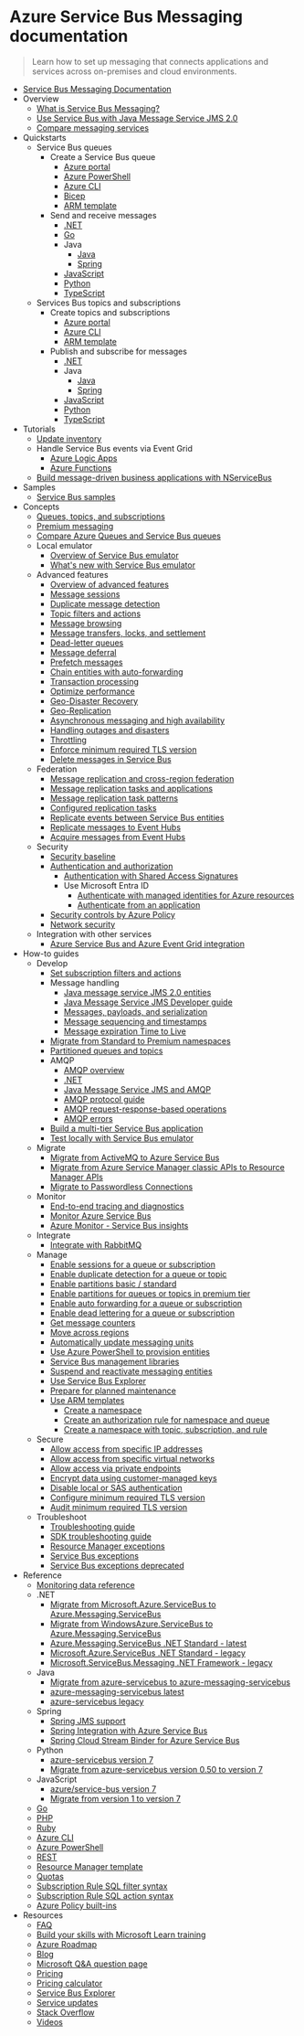 # Azure Service Bus Messaging documentation
> Learn how to set up messaging that connects applications and services across on-premises and cloud environments.
  - [Service Bus Messaging Documentation](https://learn.microsoft.com/en-us/azure/service-bus-messaging/)
  - Overview
    - [What is Service Bus Messaging?](https://learn.microsoft.com/en-us/azure/service-bus-messaging/service-bus-messaging-overview)
    - [Use Service Bus with Java Message Service JMS 2.0](https://learn.microsoft.com/en-us/azure/service-bus-messaging/how-to-use-java-message-service-20)
    - [Compare messaging services](https://learn.microsoft.com/en-us/azure/service-bus-messaging/compare-messaging-services)
  - Quickstarts
    - Service Bus queues
      - Create a Service Bus queue
        - [Azure portal](https://learn.microsoft.com/en-us/azure/service-bus-messaging/service-bus-quickstart-portal)
        - [Azure PowerShell](https://learn.microsoft.com/en-us/azure/service-bus-messaging/service-bus-quickstart-powershell)
        - [Azure CLI](https://learn.microsoft.com/en-us/azure/service-bus-messaging/service-bus-quickstart-cli)
        - [Bicep](https://learn.microsoft.com/en-us/azure/service-bus-messaging/service-bus-resource-manager-namespace-queue-bicep)
        - [ARM template](https://learn.microsoft.com/en-us/azure/service-bus-messaging/service-bus-resource-manager-namespace-queue)
      - Send and receive messages
        - [.NET](https://learn.microsoft.com/en-us/azure/service-bus-messaging/service-bus-dotnet-get-started-with-queues)
        - [Go](https://learn.microsoft.com/en-us/azure/service-bus-messaging/service-bus-go-how-to-use-queues)
        - Java
          - [Java](https://learn.microsoft.com/en-us/azure/service-bus-messaging/service-bus-java-how-to-use-queues)
          - [Spring](https://learn.microsoft.com/azure/developer/java/spring-framework/configure-spring-boot-starter-java-app-with-azure-service-bus?toc=/azure/service-bus-messaging/toc.json)
        - [JavaScript](https://learn.microsoft.com/en-us/azure/service-bus-messaging/service-bus-nodejs-how-to-use-queues)
        - [Python](https://learn.microsoft.com/en-us/azure/service-bus-messaging/service-bus-python-how-to-use-queues)
        - [TypeScript](https://learn.microsoft.com/en-us/azure/service-bus-messaging/service-bus-typescript-how-to-use-queues)
    - Services Bus topics and subscriptions
      - Create topics and subscriptions
        - [Azure portal](https://learn.microsoft.com/en-us/azure/service-bus-messaging/service-bus-quickstart-topics-subscriptions-portal)
        - [Azure CLI](https://learn.microsoft.com/en-us/azure/service-bus-messaging/service-bus-tutorial-topics-subscriptions-cli)
        - [ARM template](https://learn.microsoft.com/en-us/azure/service-bus-messaging/service-bus-resource-manager-namespace-topic)
      - Publish and subscribe for messages
        - [.NET](https://learn.microsoft.com/en-us/azure/service-bus-messaging/service-bus-dotnet-how-to-use-topics-subscriptions)
        - Java
          - [Java](https://learn.microsoft.com/en-us/azure/service-bus-messaging/service-bus-java-how-to-use-topics-subscriptions)
          - [Spring](https://learn.microsoft.com/azure/developer/java/spring-framework/configure-spring-boot-starter-java-app-with-azure-service-bus?toc=/azure/service-bus-messaging/toc.json)
        - [JavaScript](https://learn.microsoft.com/en-us/azure/service-bus-messaging/service-bus-nodejs-how-to-use-topics-subscriptions)
        - [Python](https://learn.microsoft.com/en-us/azure/service-bus-messaging/service-bus-python-how-to-use-topics-subscriptions)
        - [TypeScript](https://learn.microsoft.com/en-us/azure/service-bus-messaging/service-bus-typescript-how-to-use-topics-subscriptions)
  - Tutorials
    - [Update inventory](https://learn.microsoft.com/en-us/azure/service-bus-messaging/service-bus-tutorial-topics-subscriptions-portal)
    - Handle Service Bus events via Event Grid
      - [Azure Logic Apps](https://learn.microsoft.com/en-us/azure/service-bus-messaging/service-bus-to-event-grid-integration-example)
      - [Azure Functions](https://learn.microsoft.com/en-us/azure/service-bus-messaging/service-bus-to-event-grid-integration-function)
    - [Build message-driven business applications with NServiceBus](https://learn.microsoft.com/en-us/azure/service-bus-messaging/build-message-driven-apps-nservicebus)
  - Samples
    - [Service Bus samples](https://learn.microsoft.com/en-us/azure/service-bus-messaging/service-bus-samples)
  - Concepts
    - [Queues, topics, and subscriptions](https://learn.microsoft.com/en-us/azure/service-bus-messaging/service-bus-queues-topics-subscriptions)
    - [Premium messaging](https://learn.microsoft.com/en-us/azure/service-bus-messaging/service-bus-premium-messaging)
    - [Compare Azure Queues and Service Bus queues](https://learn.microsoft.com/en-us/azure/service-bus-messaging/service-bus-azure-and-service-bus-queues-compared-contrasted)
    - Local emulator
      - [Overview of Service Bus emulator](https://learn.microsoft.com/en-us/azure/service-bus-messaging/overview-emulator)
      - [What's new with Service Bus emulator](https://learn.microsoft.com/en-us/azure/service-bus-messaging/service-bus-emulator-whats-new)
    - Advanced features
      - [Overview of advanced features](https://learn.microsoft.com/en-us/azure/service-bus-messaging/advanced-features-overview)
      - [Message sessions](https://learn.microsoft.com/en-us/azure/service-bus-messaging/message-sessions)
      - [Duplicate message detection](https://learn.microsoft.com/en-us/azure/service-bus-messaging/duplicate-detection)
      - [Topic filters and actions](https://learn.microsoft.com/en-us/azure/service-bus-messaging/topic-filters)
      - [Message browsing](https://learn.microsoft.com/en-us/azure/service-bus-messaging/message-browsing)
      - [Message transfers, locks, and settlement](https://learn.microsoft.com/en-us/azure/service-bus-messaging/message-transfers-locks-settlement)
      - [Dead-letter queues](https://learn.microsoft.com/en-us/azure/service-bus-messaging/service-bus-dead-letter-queues)
      - [Message deferral](https://learn.microsoft.com/en-us/azure/service-bus-messaging/message-deferral)
      - [Prefetch messages](https://learn.microsoft.com/en-us/azure/service-bus-messaging/service-bus-prefetch)
      - [Chain entities with auto-forwarding](https://learn.microsoft.com/en-us/azure/service-bus-messaging/service-bus-auto-forwarding)
      - [Transaction processing](https://learn.microsoft.com/en-us/azure/service-bus-messaging/service-bus-transactions)
      - [Optimize performance](https://learn.microsoft.com/en-us/azure/service-bus-messaging/service-bus-performance-improvements)
      - [Geo-Disaster Recovery](https://learn.microsoft.com/en-us/azure/service-bus-messaging/service-bus-geo-dr)
      - [Geo-Replication](https://learn.microsoft.com/en-us/azure/service-bus-messaging/service-bus-geo-replication)
      - [Asynchronous messaging and high availability](https://learn.microsoft.com/en-us/azure/service-bus-messaging/service-bus-async-messaging)
      - [Handling outages and disasters](https://learn.microsoft.com/en-us/azure/service-bus-messaging/service-bus-outages-disasters)
      - [Throttling](https://learn.microsoft.com/en-us/azure/service-bus-messaging/service-bus-throttling)
      - [Enforce minimum required TLS version](https://learn.microsoft.com/en-us/azure/service-bus-messaging/transport-layer-security-enforce-minimum-version)
      - [Delete messages in Service Bus](https://learn.microsoft.com/en-us/azure/service-bus-messaging/batch-delete)
    - Federation
      - [Message replication and cross-region federation](https://learn.microsoft.com/en-us/azure/service-bus-messaging/service-bus-federation-overview)
      - [Message replication tasks and applications](https://learn.microsoft.com/en-us/azure/service-bus-messaging/service-bus-federation-replicator-functions)
      - [Message replication task patterns](https://learn.microsoft.com/en-us/azure/service-bus-messaging/service-bus-federation-patterns)
      - [Configured replication tasks](https://learn.microsoft.com/en-us/azure/service-bus-messaging/service-bus-federation-configuration)
      - [Replicate events between Service Bus entities](https://github.com/Azure-Samples/azure-messaging-replication-dotnet/tree/main/functions/config/ServiceBusCopy)
      - [Replicate messages to Event Hubs](https://github.com/Azure-Samples/azure-messaging-replication-dotnet/tree/main/functions/config/ServiceBusCopyToEventHub)
      - [Acquire messages from Event Hubs](https://github.com/Azure-Samples/azure-messaging-replication-dotnet/tree/main/functions/config/EventHubCopyToServiceBus)
    - Security
      - [Security baseline](https://learn.microsoft.com/security/benchmark/azure/baselines/service-bus-messaging-security-baseline?toc=/azure/service-bus-messaging/TOC.json)
      - [Authentication and authorization](https://learn.microsoft.com/en-us/azure/service-bus-messaging/service-bus-authentication-and-authorization)
        - [Authentication with Shared Access Signatures](https://learn.microsoft.com/en-us/azure/service-bus-messaging/service-bus-sas)
        - Use Microsoft Entra ID
          - [Authenticate with managed identities for Azure resources](https://learn.microsoft.com/en-us/azure/service-bus-messaging/service-bus-managed-service-identity)
          - [Authenticate from an application](https://learn.microsoft.com/en-us/azure/service-bus-messaging/authenticate-application)
      - [Security controls by Azure Policy](https://learn.microsoft.com/en-us/azure/service-bus-messaging/security-controls-policy)
      - [Network security](https://learn.microsoft.com/en-us/azure/service-bus-messaging/network-security)
    - Integration with other services
      - [Azure Service Bus and Azure Event Grid integration](https://learn.microsoft.com/en-us/azure/service-bus-messaging/service-bus-to-event-grid-integration-concept)
  - How-to guides
    - Develop
      - [Set subscription filters and actions](https://learn.microsoft.com/en-us/azure/service-bus-messaging/service-bus-filter-examples)
      - Message handling
        - [Java message service JMS 2.0 entities](https://learn.microsoft.com/en-us/azure/service-bus-messaging/java-message-service-20-entities)
        - [Java Message Service JMS Developer guide](https://learn.microsoft.com/en-us/azure/service-bus-messaging/jms-developer-guide)
        - [Messages, payloads, and serialization](https://learn.microsoft.com/en-us/azure/service-bus-messaging/service-bus-messages-payloads)
        - [Message sequencing and timestamps](https://learn.microsoft.com/en-us/azure/service-bus-messaging/message-sequencing)
        - [Message expiration Time to Live](https://learn.microsoft.com/en-us/azure/service-bus-messaging/message-expiration)
      - [Migrate from Standard to Premium namespaces](https://learn.microsoft.com/en-us/azure/service-bus-messaging/service-bus-migrate-standard-premium)
      - [Partitioned queues and topics](https://learn.microsoft.com/en-us/azure/service-bus-messaging/service-bus-partitioning)
      - AMQP
        - [AMQP overview](https://learn.microsoft.com/en-us/azure/service-bus-messaging/service-bus-amqp-overview)
        - [.NET](https://learn.microsoft.com/en-us/azure/service-bus-messaging/service-bus-amqp-dotnet)
        - [Java Message Service JMS and AMQP](https://learn.microsoft.com/en-us/azure/service-bus-messaging/service-bus-java-how-to-use-jms-api-amqp)
        - [AMQP protocol guide](https://learn.microsoft.com/en-us/azure/service-bus-messaging/service-bus-amqp-protocol-guide)
        - [AMQP request-response-based operations](https://learn.microsoft.com/en-us/azure/service-bus-messaging/service-bus-amqp-request-response)
        - [AMQP errors](https://learn.microsoft.com/en-us/azure/service-bus-messaging/service-bus-amqp-troubleshoot)
      - [Build a multi-tier Service Bus application](https://learn.microsoft.com/en-us/azure/service-bus-messaging/service-bus-dotnet-multi-tier-app-using-service-bus-queues)
      - [Test locally with Service Bus emulator](https://learn.microsoft.com/en-us/azure/service-bus-messaging/test-locally-with-service-bus-emulator)
    - Migrate
      - [Migrate from ActiveMQ to Azure Service Bus](https://learn.microsoft.com/en-us/azure/service-bus-messaging/migrate-jms-activemq-to-servicebus)
      - [Migrate from Azure Service Manager classic APIs to Resource Manager APIs](https://learn.microsoft.com/en-us/azure/service-bus-messaging/deprecate-service-bus-management)
      - [Migrate to Passwordless Connections](https://learn.microsoft.com/en-us/azure/service-bus-messaging/service-bus-migrate-azure-credentials)
    - Monitor
      - [End-to-end tracing and diagnostics](https://learn.microsoft.com/en-us/azure/service-bus-messaging/service-bus-end-to-end-tracing)
      - [Monitor Azure Service Bus](https://learn.microsoft.com/en-us/azure/service-bus-messaging/monitor-service-bus)
      - [Azure Monitor - Service Bus insights](https://learn.microsoft.com/en-us/azure/service-bus-messaging/service-bus-insights)
    - Integrate
      - [Integrate with RabbitMQ](https://learn.microsoft.com/en-us/azure/service-bus-messaging/service-bus-integrate-with-rabbitmq)
    - Manage
      - [Enable sessions for a queue or subscription](https://learn.microsoft.com/en-us/azure/service-bus-messaging/enable-message-sessions)
      - [Enable duplicate detection for a queue or topic](https://learn.microsoft.com/en-us/azure/service-bus-messaging/enable-duplicate-detection)
      - [Enable partitions basic / standard](https://learn.microsoft.com/en-us/azure/service-bus-messaging/enable-partitions-basic-standard)
      - [Enable partitions for queues or topics in premium tier](https://learn.microsoft.com/en-us/azure/service-bus-messaging/enable-partitions-premium)
      - [Enable auto forwarding for a queue or subscription](https://learn.microsoft.com/en-us/azure/service-bus-messaging/enable-auto-forward)
      - [Enable dead lettering for a queue or subscription](https://learn.microsoft.com/en-us/azure/service-bus-messaging/enable-dead-letter)
      - [Get message counters](https://learn.microsoft.com/en-us/azure/service-bus-messaging/message-counters)
      - [Move across regions](https://learn.microsoft.com/en-us/azure/service-bus-messaging/move-across-regions)
      - [Automatically update messaging units](https://learn.microsoft.com/en-us/azure/service-bus-messaging/automate-update-messaging-units)
      - [Use Azure PowerShell to provision entities](https://learn.microsoft.com/en-us/azure/service-bus-messaging/service-bus-manage-with-ps)
      - [Service Bus management libraries](https://learn.microsoft.com/en-us/azure/service-bus-messaging/service-bus-management-libraries)
      - [Suspend and reactivate messaging entities](https://learn.microsoft.com/en-us/azure/service-bus-messaging/entity-suspend)
      - [Use Service Bus Explorer](https://learn.microsoft.com/en-us/azure/service-bus-messaging/explorer)
      - [Prepare for planned maintenance](https://learn.microsoft.com/en-us/azure/service-bus-messaging/prepare-for-planned-maintenance)
      - [Use ARM templates](https://learn.microsoft.com/en-us/azure/service-bus-messaging/service-bus-resource-manager-overview)
        - [Create a namespace](https://learn.microsoft.com/en-us/azure/service-bus-messaging/service-bus-resource-manager-namespace)
        - [Create an authorization rule for namespace and queue](https://learn.microsoft.com/en-us/azure/service-bus-messaging/service-bus-resource-manager-namespace-auth-rule)
        - [Create a namespace with topic, subscription, and rule](https://learn.microsoft.com/en-us/azure/service-bus-messaging/service-bus-resource-manager-namespace-topic-with-rule)
    - Secure
      - [Allow access from specific IP addresses](https://learn.microsoft.com/en-us/azure/service-bus-messaging/service-bus-ip-filtering)
      - [Allow access from specific virtual networks](https://learn.microsoft.com/en-us/azure/service-bus-messaging/service-bus-service-endpoints)
      - [Allow access via private endpoints](https://learn.microsoft.com/en-us/azure/service-bus-messaging/private-link-service)
      - [Encrypt data using customer-managed keys](https://learn.microsoft.com/en-us/azure/service-bus-messaging/configure-customer-managed-key)
      - [Disable local or SAS authentication](https://learn.microsoft.com/en-us/azure/service-bus-messaging/disable-local-authentication)
      - [Configure minimum required TLS version](https://learn.microsoft.com/en-us/azure/service-bus-messaging/transport-layer-security-configure-minimum-version)
      - [Audit minimum required TLS version](https://learn.microsoft.com/en-us/azure/service-bus-messaging/transport-layer-security-audit-minimum-version)
    - Troubleshoot
      - [Troubleshooting guide](https://learn.microsoft.com/en-us/azure/service-bus-messaging/service-bus-troubleshooting-guide)
      - [SDK troubleshooting guide](https://github.com/Azure/azure-sdk-for-net/blob/main/sdk/servicebus/Azure.Messaging.ServiceBus/TROUBLESHOOTING)
      - [Resource Manager exceptions](https://learn.microsoft.com/en-us/azure/service-bus-messaging/service-bus-resource-manager-exceptions)
      - [Service Bus exceptions](https://learn.microsoft.com/en-us/azure/service-bus-messaging/service-bus-messaging-exceptions-latest)
      - [Service Bus exceptions deprecated](https://learn.microsoft.com/en-us/azure/service-bus-messaging/service-bus-messaging-exceptions)
  - Reference
    - [Monitoring data reference](https://learn.microsoft.com/en-us/azure/service-bus-messaging/monitor-service-bus-reference)
    - .NET
      - [Migrate from Microsoft.Azure.ServiceBus to Azure.Messaging.ServiceBus](https://github.com/Azure/azure-sdk-for-net/blob/master/sdk/servicebus/Azure.Messaging.ServiceBus/MigrationGuide)
      - [Migrate from WindowsAzure.ServiceBus to Azure.Messaging.ServiceBus](https://github.com/Azure/azure-sdk-for-net/blob/main/sdk/servicebus/Azure.Messaging.ServiceBus/MigrationGuide_WindowsAzureServiceBus)
      - [Azure.Messaging.ServiceBus .NET Standard - latest](https://learn.microsoft.com/dotnet/api/azure.messaging.servicebus)
      - [Microsoft.Azure.ServiceBus .NET Standard - legacy](https://learn.microsoft.com/dotnet/api/microsoft.azure.servicebus)
      - [Microsoft.ServiceBus.Messaging .NET Framework - legacy](https://learn.microsoft.com/dotnet/api/microsoft.servicebus.messaging)
    - Java
      - [Migrate from azure-servicebus to azure-messaging-servicebus](https://github.com/Azure/azure-sdk-for-java/blob/master/sdk/servicebus/azure-messaging-servicebus/migration-guide)
      - [azure-messaging-servicebus latest](https://learn.microsoft.com/java/api/com.azure.messaging.servicebus)
      - [azure-servicebus legacy](https://learn.microsoft.com/java/api/com.microsoft.azure.servicebus)
    - Spring
      - [Spring JMS support](https://learn.microsoft.com/azure/developer/java/spring-framework/spring-cloud-azure?toc=/azure/service-bus-messaging/toc.json)
      - [Spring Integration with Azure Service Bus](https://learn.microsoft.com/azure/developer/java/spring-framework/spring-cloud-azure?toc=/azure/service-bus-messaging/toc.json)
      - [Spring Cloud Stream Binder for Azure Service Bus](https://learn.microsoft.com/azure/developer/java/spring-framework/spring-cloud-azure?toc=/azure/service-bus-messaging/toc.json)
    - Python
      - [azure-servicebus version 7](https://learn.microsoft.com/python/api/overview/azure/servicebus)
      - [Migrate from azure-servicebus version 0.50 to version 7](https://github.com/Azure/azure-sdk-for-python/blob/master/sdk/servicebus/azure-servicebus/migration_guide)
    - JavaScript
      - [azure/service-bus version 7](https://learn.microsoft.com/javascript/api/overview/azure/service-bus)
      - [Migrate from version 1 to version 7](https://github.com/Azure/azure-sdk-for-js/blob/master/sdk/servicebus/service-bus/migrationguide)
    - [Go](https://github.com/Azure/azure-sdk-for-go/tree/main/sdk/messaging/azservicebus)
    - [PHP](https://github.com/Azure/azure-sdk-for-php)
    - [Ruby](https://github.com/Azure/azure-sdk-for-ruby)
    - [Azure CLI](https://learn.microsoft.com/cli/azure/servicebus)
    - [Azure PowerShell](https://learn.microsoft.com/powershell/module/az.servicebus)
    - [REST](https://learn.microsoft.com/rest/api/servicebus)
    - [Resource Manager template](https://learn.microsoft.com/azure/templates/microsoft.servicebus/allversions)
    - [Quotas](https://learn.microsoft.com/en-us/azure/service-bus-messaging/service-bus-quotas)
    - [Subscription Rule SQL filter syntax](https://learn.microsoft.com/en-us/azure/service-bus-messaging/service-bus-messaging-sql-filter)
    - [Subscription Rule SQL action syntax](https://learn.microsoft.com/en-us/azure/service-bus-messaging/service-bus-messaging-sql-rule-action)
    - [Azure Policy built-ins](https://learn.microsoft.com/en-us/azure/service-bus-messaging/policy-reference)
  - Resources
    - [FAQ](https://learn.microsoft.com/en-us/azure/service-bus-messaging/service-bus-faq.yml)
    - [Build your skills with Microsoft Learn training](https://learn.microsoft.com/training/browse/?products=azure-service-bus)
    - [Azure Roadmap](https://azure.microsoft.com/roadmap/?category=enterprise-integration)
    - [Blog](https://learn.microsoft.com/archive/blogs/servicebus/)
    - [Microsoft Q&A question page](https://learn.microsoft.com/answers/tags/73/azure-service-bus)
    - [Pricing](https://azure.microsoft.com/pricing/details/service-bus/)
    - [Pricing calculator](https://azure.microsoft.com/pricing/calculator/)
    - [Service Bus Explorer](https://github.com/paolosalvatori/ServiceBusExplorer)
    - [Service updates](https://azure.microsoft.com/updates/?product=service-bus)
    - [Stack Overflow](https://stackoverflow.com/questions/tagged/azureservicebus)
    - [Videos](https://azure.microsoft.com/documentation/videos/index/?services=service-bus)
